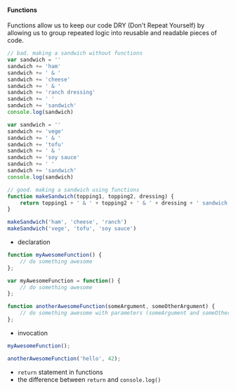 #### Functions

Functions allow us to keep our code DRY (Don't Repeat Yourself) by allowing us to group repeated logic into reusable and readable pieces of code.

```javascript
// bad. making a sandwich without functions
var sandwich = ''
sandwich += 'ham'
sandwich += ' & '
sandwich += 'cheese'
sandwich += ' & '
sandwich += 'ranch dressing'
sandwich += ' '
sandwich += 'sandwich'
console.log(sandwich)

var sandwich = ''
sandwich += 'vege'
sandwich += ' & '
sandwich += 'tofu'
sandwich += ' & '
sandwich += 'soy sauce'
sandwich += ' '
sandwich += 'sandwich'
console.log(sandwich)

// good. making a sandwich using functions
function makeSandwich(topping1, topping2, dressing) {
	return topping1 + ' & ' + topping2 + ' & ' + dressing + ' sandwich'
}

makeSandwich('ham', 'cheese', 'ranch')
makeSandwich('vege', 'tofu', 'soy sauce')
```

- declaration

```javascript
function myAwesomeFunction() {
	// do something awesome
};

var myAwesomeFunction = function() {
	// do something awesome
};

function anotherAwesomeFunction(someArgument, someOtherArgument) {
	// do something awesome with parameters (someArgument and someOtherArgument)
};
```
- invocation

```javascript
myAwesomeFunction();

anotherAwesomeFunction('hello', 42);
```
- `return` statement in functions
- the difference between `return` and `console.log()`